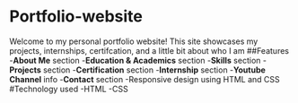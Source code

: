 # Portfolio-website
Welcome to my personal portfolio website! This site showcases my projects, internships, certifcation, and a little bit about who I am
##Features
-**About Me** section
-**Education & Academics** section
-**Skills** section
-**Projects** section
-**Certification** section
-**Internship** section
-**Youtube Channel** info
-**Contact** section
-Responsive design using HTML and CSS
#Technology used
-HTML
-CSS
